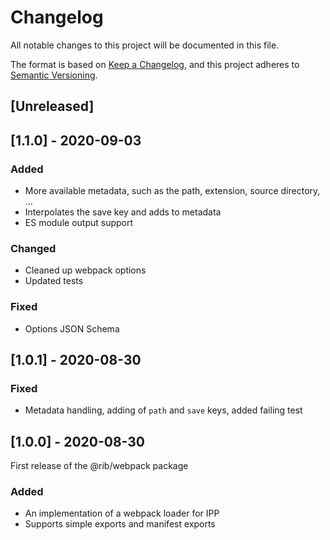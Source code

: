 # Changelog

All notable changes to this project will be documented in this file.

The format is based on [Keep a Changelog](https://keepachangelog.com/en/1.0.0/),
and this project adheres to [Semantic Versioning](https://semver.org/spec/v2.0.0.html).

## [Unreleased]

## [1.1.0] - 2020-09-03

### Added

- More available metadata, such as the path, extension, source directory, ...
- Interpolates the save key and adds to metadata
- ES module output support

### Changed

- Cleaned up webpack options
- Updated tests

### Fixed

- Options JSON Schema

## [1.0.1] - 2020-08-30

### Fixed

- Metadata handling, adding of `path` and `save` keys, added failing test

## [1.0.0] - 2020-08-30

First release of the @rib/webpack package

### Added

- An implementation of a webpack loader for IPP
- Supports simple exports and manifest exports
